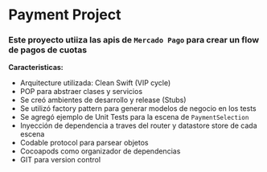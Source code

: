# Payment Project 

### Este proyecto utiiza las apis de `Mercado Pago` para crear un flow de pagos de cuotas

**Caracteristicas:**

 * Arquitecture utilizada: Clean Swift (VIP cycle)
 * POP para abstraer clases y servicios
 * Se creó ambientes de desarrollo y release (Stubs)
 * Se utilizó factory pattern para generar modelos de negocio en los tests
 * Se agregó ejemplo de Unit Tests para la escena de `PaymentSelection`
 * Inyección de dependencia a traves del router y datastore store de cada escena
 * Codable protocol para parsear objetos
 * Cocoapods como organizador de dependencias
 * GIT para version control
